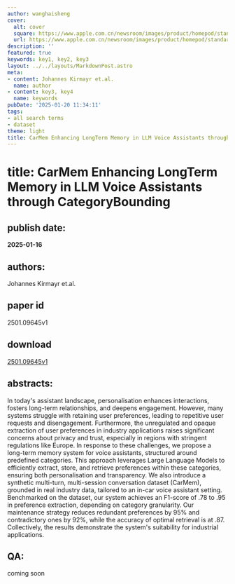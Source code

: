 ```yaml
---
author: wanghaisheng
cover:
  alt: cover
  square: https://www.apple.com.cn/newsroom/images/product/homepod/standard/Apple-HomePod-hero-230118_big.jpg.large_2x.jpg
  url: https://www.apple.com.cn/newsroom/images/product/homepod/standard/Apple-HomePod-hero-230118_big.jpg.large_2x.jpg
description: ''
featured: true
keywords: key1, key2, key3
layout: ../../layouts/MarkdownPost.astro
meta:
- content: Johannes Kirmayr et.al.
  name: author
- content: key3, key4
  name: keywords
pubDate: '2025-01-20 11:34:11'
tags:
- all search terms
- dataset
theme: light
title: CarMem Enhancing LongTerm Memory in LLM Voice Assistants through CategoryBounding
---
```


# title: CarMem Enhancing LongTerm Memory in LLM Voice Assistants through CategoryBounding 
## publish date: 
**2025-01-16** 
## authors: 
  Johannes Kirmayr et.al. 
## paper id
2501.09645v1
## download
[2501.09645v1](http://arxiv.org/abs/2501.09645v1)
## abstracts:
In today's assistant landscape, personalisation enhances interactions, fosters long-term relationships, and deepens engagement. However, many systems struggle with retaining user preferences, leading to repetitive user requests and disengagement. Furthermore, the unregulated and opaque extraction of user preferences in industry applications raises significant concerns about privacy and trust, especially in regions with stringent regulations like Europe. In response to these challenges, we propose a long-term memory system for voice assistants, structured around predefined categories. This approach leverages Large Language Models to efficiently extract, store, and retrieve preferences within these categories, ensuring both personalisation and transparency. We also introduce a synthetic multi-turn, multi-session conversation dataset (CarMem), grounded in real industry data, tailored to an in-car voice assistant setting. Benchmarked on the dataset, our system achieves an F1-score of .78 to .95 in preference extraction, depending on category granularity. Our maintenance strategy reduces redundant preferences by 95% and contradictory ones by 92%, while the accuracy of optimal retrieval is at .87. Collectively, the results demonstrate the system's suitability for industrial applications.
## QA:
coming soon
